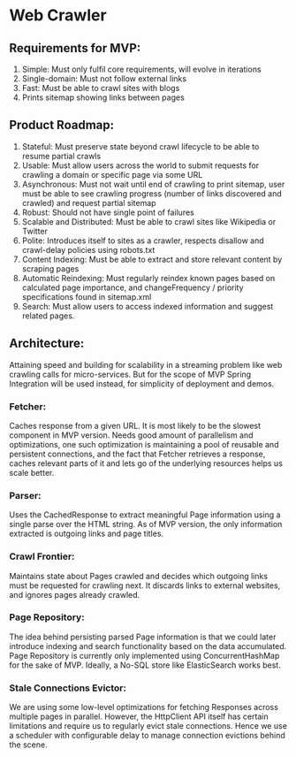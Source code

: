 # Web Crawler

## Requirements for MVP:
1. Simple: Must only fulfil core requirements, will evolve in iterations
2. Single-domain: Must not follow external links
3. Fast: Must be able to crawl sites with blogs
4. Prints sitemap showing links between pages

## Product Roadmap:
1. Stateful: Must preserve state beyond crawl lifecycle to be able to resume partial crawls
2. Usable: Must allow users across the world to submit requests for crawling a domain or specific page via some URL
3. Asynchronous: Must not wait until end of crawling to print sitemap, user must be able to see crawling progress (number of links discovered and crawled) and request partial sitemap
4. Robust: Should not have single point of failures
5. Scalable and Distributed: Must be able to crawl sites like Wikipedia or Twitter
6. Polite: Introduces itself to sites as a crawler, respects disallow and crawl-delay policies using robots.txt
7. Content Indexing: Must be able to extract and store relevant content by scraping pages
8. Automatic Reindexing: Must regularly reindex known pages based on calculated page importance, and changeFrequency / priority specifications found in sitemap.xml
9. Search: Must allow users to access indexed information and suggest related pages.

## Architecture:

Attaining speed and building for scalability in a streaming problem like web crawling calls for micro-services. But for the scope of MVP Spring Integration will be used instead, for simplicity of deployment and demos.

### Fetcher:
Caches response from a given URL. It is most likely to be the slowest component in MVP version. Needs good amount of parallelism and optimizations, one such optimization is maintaining a pool of reusable and persistent connections, and the fact that Fetcher retrieves a response, caches relevant parts of it and lets go of the underlying resources helps us scale better.

### Parser:
Uses the CachedResponse to extract meaningful Page information using a single parse over the HTML string. As of MVP version, the only information extracted is outgoing links and page titles.

### Crawl Frontier:
Maintains state about Pages crawled and decides which outgoing links must be requested for crawling next. It discards links to external websites, and ignores pages already crawled.

### Page Repository:
The idea behind persisting parsed Page information is that we could later introduce indexing and search functionality based on the data accumulated. Page Repository is currently only implemented using ConcurrentHashMap for the sake of MVP. Ideally, a No-SQL store like ElasticSearch works best.

### Stale Connections Evictor:
We are using some low-level optimizations for fetching Responses across multiple pages in parallel. However, the HttpClient API itself has certain limitations and require us to regularly evict stale connections. Hence we use a scheduler with configurable delay to manage connection evictions behind the scene.

